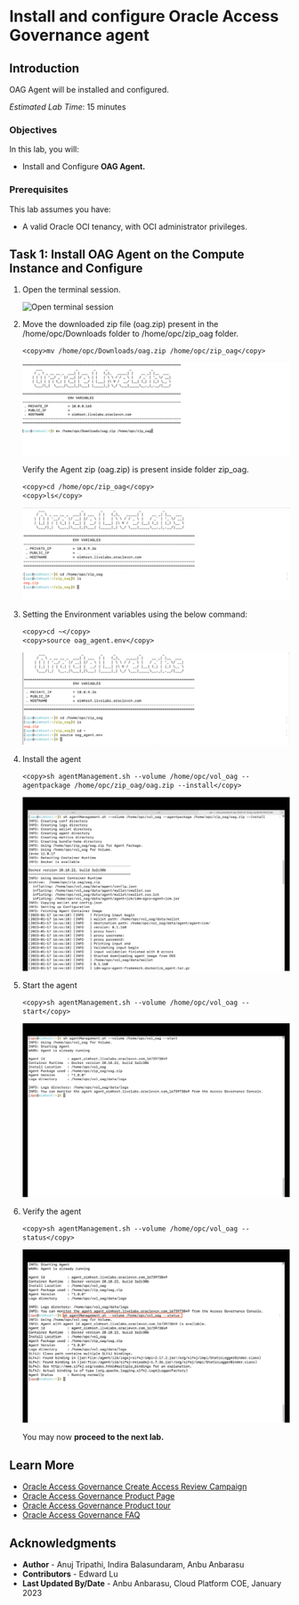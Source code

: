 # Install and configure Oracle Access Governance agent

## Introduction

OAG Agent will be installed and configured. 

*Estimated Lab Time*: 15 minutes

### Objectives

In this lab, you will:
 * Install and Configure **OAG Agent.**

### Prerequisites
This lab assumes you have:
- A valid Oracle OCI tenancy, with OCI administrator privileges.


## Task 1: Install OAG Agent on the Compute Instance and Configure

1. Open the terminal session.

    ![Open terminal session](images/open-terminal-window.png) 

2. Move the downloaded zip file (oag.zip) present in the /home/opc/Downloads folder to /home/opc/zip_oag folder.
    
    ```
    <copy>mv /home/opc/Downloads/oag.zip /home/opc/zip_oag</copy>
    ```
    ![Move the OAG Agent to zip_oag](images/move-oag-agent.png) 

    Verify the Agent zip (oag.zip) is present inside folder zip_oag.
    ```
    <copy>cd /home/opc/zip_oag</copy>
    <copy>ls</copy>
    ```
    ![Verify the Agent zip oag.zip](images/env_setup.png) 

     

    
3. Setting the Environment variables using the below command:

    ```
    <copy>cd ~</copy>
    <copy>source oag_agent.env</copy>
    ```
    ![Initialize the environment variable](images/terminal-oag.png) 
 

4. Install the agent

    ```
    <copy>sh agentManagement.sh --volume /home/opc/vol_oag --agentpackage /home/opc/zip_oag/oag.zip --install</copy>
    ```
    ![Install the agent](images/agent-install.png) 

5. Start the agent
     ```
    <copy>sh agentManagement.sh --volume /home/opc/vol_oag --start</copy>
    ```
    ![Start the agent](images/agent-start.png) 

6. Verify the agent

     ```
    <copy>sh agentManagement.sh --volume /home/opc/vol_oag --status</copy>
    ```
    ![Verify the agent](images/agent-status.png) 


    You may now **proceed to the next lab.**

## Learn More

* [Oracle Access Governance Create Access Review Campaign](https://docs.oracle.com/en/cloud/paas/access-governance/pdapg/index.html)
* [Oracle Access Governance Product Page](https://www.oracle.com/security/cloud-security/access-governance/)
* [Oracle Access Governance Product tour](https://www.oracle.com/webfolder/s/quicktours/paas/pt-sec-access-governance/index.html)
* [Oracle Access Governance FAQ](https://www.oracle.com/security/cloud-security/access-governance/faq/)

## Acknowledgments
* **Author** - Anuj Tripathi, Indira Balasundaram, Anbu Anbarasu
* **Contributors** - Edward Lu 
* **Last Updated By/Date** - Anbu Anbarasu, Cloud Platform COE, January 2023